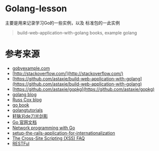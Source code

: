 # Golang-lesson
主要是用来记录学习Go的一些实例，以及 标准包的一此实例
> build-web-application-with-golang books,  example golang






# 参考来源
- [gobyexample.com](http://gobyexample.com)
- [http://stackoverflow.com/](http://stackoverflow.com/)
- [https://github.com/astaxie/build-web-application-with-golang](https://github.com/astaxie/build-web-application-with-golang)
- [https://github.com/astaxie/gopkg](https://github.com/astaxie/gopkg)
- [golang blog](http://blog.golang.org)
- [Russ Cox blog](http://research.swtch.com/)
- [go book](http://go-book.appsp0t.com/)
- [golangtutorials](http://golangtutorials.blogspot.com)
- [轩脉刃de刀光剑影](http://www.cnblogs.com/yjf512/)
- [Go 官网文档](http://golang.org/doc/)
- [Network programming with Go](http://jan.newmarch.name/go/)
- [setup-the-rails-application-for-internationalization](http://guides.rubyonrails.org/i18n.html#setup-the-rails-application-for-internationalization)
- [The Cross-Site Scripting (XSS) FAQ](http://www.cgisecurity.com/xss-faq.html)
- [RESTFul](http://www.ruanyifeng.com/blog/2011/09/restful.html)
